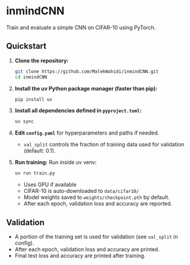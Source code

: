 # inmindCNN

Train and evaluate a simple CNN on CIFAR-10 using PyTorch.

## Quickstart

1. **Clone the repository:**
   ```bash
   git clone https://github.com/MalekWahidi/inmindCNN.git
   cd inmindCNN
   ```

2. **Install the uv Python package manager (faster than pip):**
   ```bash
   pip install uv
   ```

3. **Install all dependencies defined in `pyproject.toml`:**
   ```bash
   uv sync
   ```

2. **Edit `config.yaml`** for hyperparameters and paths if needed.
   - `val_split` controls the fraction of training data used for validation (default: 0.1).

3. **Run training:**
    Run inside uv venv:
    ```bash
    uv run train.py
    ```
    - Uses GPU if available
    - CIFAR-10 is auto-downloaded to `data/cifar10/`
    - Model weights saved to `weights/checkpoint.pth` by default.
    - After each epoch, validation loss and accuracy are reported.

## Validation
- A portion of the training set is used for validation (see `val_split` in config).
- After each epoch, validation loss and accuracy are printed.
- Final test loss and accuracy are printed after training.
